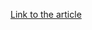 [Link to the article](https://www.welivesecurity.com/en/cybersecurity/ai-driven-identify-fraud-havoc/)
